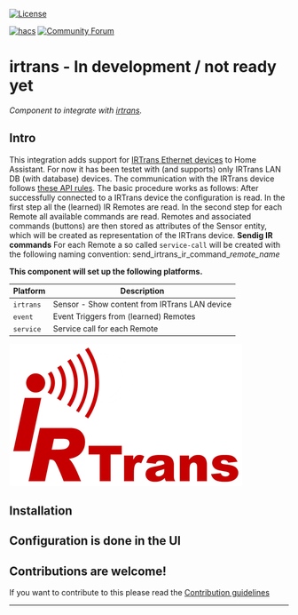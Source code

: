 [![License][license-shield]](LICENSE)

[![hacs][hacsbadge]][hacs]
[![Community Forum][forum-shield]][forum]

# irtrans - In development / not ready yet

_Component to integrate with [irtrans](http://www.irtrans.de/de/shop/lan.php)._

## Intro
This integration adds support for [IRTrans Ethernet devices](http://www.irtrans.de/de/shop/lan.php) to Home Assistant. For now it has been testet with (and supports) only IRTrans LAN DB (with database) devices. The communication with the IRTrans device follows [these API rules](https://www.irtrans.de/download/Docs/IRTrans%20TCP%20ASCII%20Interface_EN.pdf).
The basic procedure works as follows:
After successfully connected to a IRTrans device the configuration is read. In the first step all the (learned) IR Remotes are read. In the second step for each Remote all available commands are read. Remotes and associated commands (buttons) are then stored as attributes of the Sensor entity, which will be created as representation of the IRTrans device.
**Sendig IR commands**
For each Remote a so called `service-call` will be created with the following naming convention:
send_irtrans_ir_command_*remote_name*



**This component will set up the following platforms.**

Platform | Description
-- | --
`irtrans` | Sensor - Show content from IRTrans LAN device
`event`  | Event Triggers from (learned) Remotes
`service` | Service call for each Remote

![irtrans](/custom_components/irtrans/irtrans/logo.png)

## Installation

## Configuration is done in the UI

<!---->

## Contributions are welcome!

If you want to contribute to this please read the [Contribution guidelines](CONTRIBUTING.md)

***
[license-shield]: https://img.shields.io/github/license/schwarzenbergf/irtrans
[irtrans]: https://github.com/custom-components/irtrans
[commits]: https://github.com/custom-components/irtrans/commits/master
[hacs]: https://github.com/custom-components/hacs
[hacsbadge]: https://img.shields.io/badge/HACS-Custom-orange.svg?style=for-the-badge
[irtransimg]: ![irtrans](/custom_components/irtrans/irtrans/logo.png)
[forum-shield]: https://img.shields.io/badge/community-forum-brightgreen.svg?style=for-the-badge
[forum]: https://community.home-assistant.io/
[maintenance-shield]: https://img.shields.io/maintenance/yes/2023
[releases]: https://github.com/custom-components/irtrans/releases
